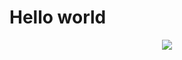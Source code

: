 # Hello world

<p align="center">
  <img src=https://media.giphy.com/media/JIX9t2j0ZTN9S/giphy.gif?cid=790b7611ngxynt0kwhx4qdprue965bz1qblikkzb75ndzgh2&ep=v1_gifs_search&rid=giphy.gif&ct=g/>
</p>

